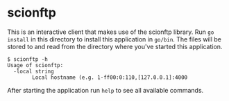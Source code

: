 # scionftp

This is an interactive client that makes use of the scionftp library.
Run `go install` in this directory to install this application in `go/bin`. The files will be stored to and read from the directory where you've started this application.

```
$ scionftp -h
Usage of scionftp:
  -local string
    	Local hostname (e.g. 1-ff00:0:110,[127.0.0.1]:4000
```

After starting the application run `help` to see all available commands.